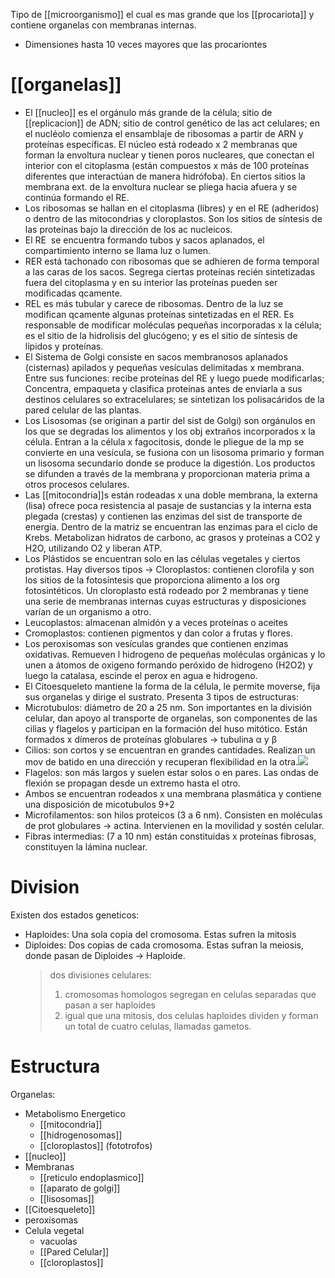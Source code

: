 Tipo de [[microorganismo]] el cual es mas grande que los [[procariota]] y contiene organelas con membranas internas.

- Dimensiones hasta 10 veces mayores que las procariontes

# [[organelas]]

- El [[nucleo]] es el orgánulo más grande de la célula; sitio de [[replicacion]] de ADN; sitio de control genético de las act celulares; en el nucléolo comienza el ensamblaje de ribosomas a partir de ARN y proteínas específicas. El núcleo está rodeado x 2 membranas que forman la envoltura nuclear y tienen poros nucleares, que conectan el interior con el citoplasma (están compuestos x más de 100 proteínas diferentes que interactúan de manera hidrófoba). En ciertos sitios la membrana ext. de la envoltura nuclear se pliega hacia afuera y se continúa formando el RE.
- Los ribosomas se hallan en el citoplasma (libres) y en el RE (adheridos) o dentro de las mitocondrias y cloroplastos. Son los sitios de síntesis de las proteínas bajo la dirección de los ac nucleicos.
- El RE  se encuentra formando tubos y sacos aplanados, el compartimiento interno se llama luz o lumen.
- RER está tachonado con ribosomas que se adhieren de forma temporal a las caras de los sacos. Segrega ciertas proteínas recién sintetizadas fuera del citoplasma y en su interior las proteínas pueden ser modificadas qcamente.
- REL es más tubular y carece de ribosomas. Dentro de la luz se modifican qcamente algunas proteínas sintetizadas en el RER. Es responsable de modificar moléculas pequeñas incorporadas x la célula; es el sitio de la hidrolisis del glucógeno; y es el sitio de síntesis de lípidos y proteínas.
- El Sistema de Golgi consiste en sacos membranosos aplanados (cisternas) apilados y pequeñas vesículas delimitadas x membrana. Entre sus funciones: recibe proteínas del RE y luego puede modificarlas; Concentra, empaqueta y clasifica proteínas antes de enviarla a sus destinos celulares so extracelulares; se sintetizan los polisacáridos de la pared celular de las plantas.
- Los Lisosomas (se originan a partir del sist de Golgi) son orgánulos en los que se degradas los alimentos y los obj extraños incorporados x la célula. Entran a la célula x fagocitosis, donde le pliegue de la mp se convierte en una vesícula, se fusiona con un lisosoma primario y forman un lisosoma secundario donde se produce la digestión. Los productos se difunden a través de la membrana y proporcionan materia prima a otros procesos celulares.
- Las [[mitocondria]]s están rodeadas x una doble membrana, la externa (lisa) ofrece poca resistencia al pasaje de sustancias y la interna esta plegada (crestas) y contienen las enzimas del sist de transporte de energía. Dentro de la matriz se encuentran las enzimas para el ciclo de Krebs. Metabolizan hidratos de carbono, ac grasos y proteínas a CO2 y H2O, utilizando O2 y liberan ATP.
- Los Plástidos se encuentran solo en las células vegetales y ciertos protistas. Hay diversos tipos -> Cloroplastos: contienen clorofila y son los sitios de la fotosíntesis que proporciona alimento a los org fotosintéticos. Un cloroplasto está rodeado por 2 membranas y tiene una serie de membranas internas cuyas estructuras y disposiciones varían de un organismo a otro.
- Leucoplastos: almacenan almidón y a veces proteínas o aceites
- Cromoplastos: contienen pigmentos y dan color a frutas y flores.
- Los peroxisomas son vesículas grandes que contienen enzimas oxidativas. Remueven l hidrogeno de pequeñas moléculas orgánicas y lo unen a átomos de oxigeno formando peróxido de hidrogeno (H2O2) y luego la catalasa, escinde el perox en agua e hidrogeno.
- El Citoesqueleto mantiene la forma de la célula, le permite moverse, fija sus organelas y dirige el sustrato. Presenta 3 tipos de estructuras:
- Microtubulos: diámetro de 20 a 25 nm. Son importantes en la división celular, dan apoyo al transporte de organelas, son componentes de las cilias y flagelos y participan en la formación del huso mitótico. Están formados x dímeros de proteínas globulares -> tubulina α y β
- Cilios: son cortos y se encuentran en grandes cantidades. Realizan un mov de batido en una dirección y recuperan flexibilidad en la otra.![](https://lh3.googleusercontent.com/uzGJ1jVxPhK90-IdLllH_iuFKts41ePqGrcelMAaxmBunTbpb3RZpAZkp81zs2wn0zs1-EU2deD6hPBUp0qjWk5G9Z3axa9ir_R16g2NOegjmMD53IoxAge1qulNWxtzEIbHDi4)
- Flagelos: son más largos y suelen estar solos o en pares. Las ondas de flexión se propagan desde un extremo hasta el otro.
- Ambos se encuentran rodeados x una membrana plasmática y contiene una disposición de micotubulos 9+2
- Microfilamentos: son hilos proteicos (3 a 6 nm). Consisten en moléculas de prot globulares -> actina. Intervienen en la movilidad y sostén celular.
- Fibras intermedias: (7 a 10 nm) están constituidas x proteínas fibrosas, constituyen la lámina nuclear.

# Division

Existen dos estados geneticos:

- Haploides: Una sola copia del cromosoma. Estas sufren la mitosis
- Diploides: Dos copias de cada cromosoma. Estas sufran la meiosis, donde pasan de Diploides → Haploide.
    > dos divisiones celulares:
    >
    > 1. cromosomas homologos segregan en celulas separadas que pasan a ser haploides
    > 2. igual que una mitosis, dos celulas haploides dividen y forman un total de cuatro celulas, llamadas gametos.

# Estructura

Organelas:
- Metabolismo Energetico
	- [[mitocondria]]
	- [[hidrogenosomas]]
	- [[cloroplastos]] (fototrofos)
- [[nucleo]] 
- Membranas
	- [[reticulo endoplasmico]]
	- [[aparato de golgi]]
	- [[lisosomas]]
- [[Citoesqueleto]]
- peroxisomas
- Celula vegetal
	- vacuolas 
	- [[Pared Celular]] 
	- [[cloroplastos]]